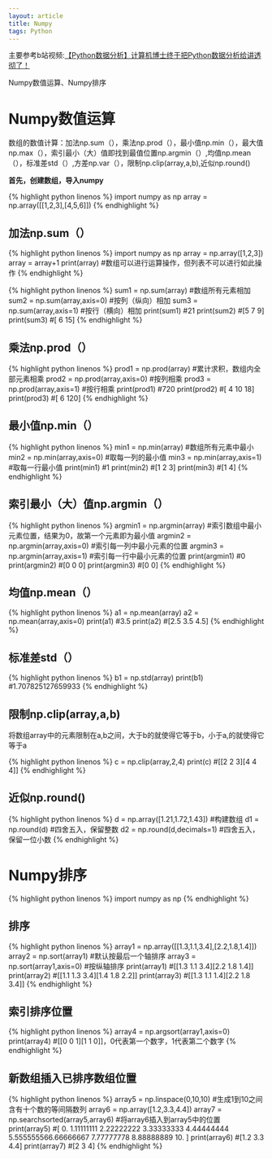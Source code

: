 ```yaml
---
layout: article
title: Numpy
tags: Python
---
```



主要参考b站视频:[【Python数据分析】计算机博士终于把Python数据分析给讲透彻了！](https://www.bilibili.com/video/BV1tM4y1572a/)

Numpy数值运算、Numpy排序
 

<!--more-->

# Numpy数值运算

数组的数值计算：加法np.sum（），乘法np.prod（），最小值np.min（），最大值np.max（），索引最小（大）值即找到最值位置np.argmin（）,均值np.mean（），标准差std（）,方差np.var（），限制np.clip(array,a,b),近似np.round()

<b>首先，创建数组，导入numpy</b>

{% highlight python linenos %}
import numpy as np
array = np.array([[1,2,3],[4,5,6]])
{% endhighlight %}

## 加法np.sum（）

{% highlight python linenos %}
import numpy as np
array = np.array([1,2,3])
array = array+1
print(array)   #数组可以进行运算操作，但列表不可以进行如此操作
{% endhighlight %}

{% highlight python linenos %}
sum1 = np.sum(array)   #数组所有元素相加
sum2 = np.sum(array,axis=0)  #按列（纵向）相加
sum3 = np.sum(array,axis=1)  #按行（横向）相加
print(sum1)   #21
print(sum2)   #[5 7 9]
print(sum3)   #[ 6 15]
{% endhighlight %}


## 乘法np.prod（）

{% highlight python linenos %}
prod1 = np.prod(array) #累计求积，数组内全部元素相乘
prod2 = np.prod(array,axis=0)  #按列相乘
prod3 = np.prod(array,axis=1)  #按行相乘
print(prod1)  #720
print(prod2)  #[ 4 10 18]
print(prod3)  #[  6 120]
{% endhighlight %}

## 最小值np.min（）

{% highlight python linenos %}
min1 = np.min(array)  #数组所有元素中最小
min2 = np.min(array,axis=0) #取每一列的最小值
min3 = np.min(array,axis=1) #取每一行最小值
print(min1)  #1
print(min2)  #[1 2 3]
print(min3)  #[1 4]
{% endhighlight %}

## 索引最小（大）值np.argmin（）

{% highlight python linenos %}
argmin1 = np.argmin(array)  #索引数组中最小元素位置，结果为0，故第一个元素即为最小值
argmin2 = np.argmin(array,axis=0)  #索引每一列中最小元素的位置
argmin3 = np.argmin(array,axis=1)  #索引每一行中最小元素的位置
print(argmin1)  #0
print(argmin2)  #[0 0 0]
print(argmin3)  #[0 0]
{% endhighlight %}

## 均值np.mean（）

{% highlight python linenos %}
a1 = np.mean(array)
a2 = np.mean(array,axis=0)
print(a1)  #3.5
print(a2)  #[2.5 3.5 4.5]
{% endhighlight %}

## 标准差std（）

{% highlight python linenos %}
b1 = np.std(array)
print(b1)  #1.707825127659933
{% endhighlight %}

## 限制np.clip(array,a,b)

将数组array中的元素限制在a,b之间，大于b的就使得它等于b，小于a,的就使得它等于a

{% highlight python linenos %}
c = np.clip(array,2,4)
print(c)   #[[2 2 3][4 4 4]]
{% endhighlight %}

## 近似np.round()
{% highlight python linenos %}
d = np.array([1.21,1.72,1.43]) #构建数组
d1 = np.round(d)  #四舍五入，保留整数
d2 = np.round(d,decimals=1)  #四舍五入，保留一位小数
{% endhighlight %}

# Numpy排序

{% highlight python linenos %}
import numpy as np
{% endhighlight %}

## 排序

{% highlight python linenos %}
array1 = np.array([[1.3,1.1,3.4],[2.2,1.8,1.4]])
array2 = np.sort(array1)  #默认按最后一个轴排序
array3 = np.sort(array1,axis=0)  #按纵轴排序
print(array1)  #[[1.3 1.1 3.4][2.2 1.8 1.4]]
print(array2)  #[[1.1 1.3 3.4][1.4 1.8 2.2]]
print(array3)  #[[1.3 1.1 1.4][2.2 1.8 3.4]]
{% endhighlight %}

## 索引排序位置

{% highlight python linenos %}
array4 = np.argsort(array1,axis=0)
print(array4)  #[[0 0 1][1 1 0]]，0代表第一个数字，1代表第二个数字
{% endhighlight %}

## 新数组插入已排序数组位置

{% highlight python linenos %}
array5 = np.linspace(0,10,10)  #生成1到10之间含有十个数的等间隔数列
array6 = np.array([1.2,3.3,4.4])
array7 = np.searchsorted(array5,array6)  #将array6插入到array5中的位置
print(array5)  #[ 0.  1.11111111  2.22222222  3.33333333  4.44444444  5.555555566.66666667  7.77777778  8.88888889 10.        ]
print(array6)  #[1.2 3.3 4.4]
print(array7)  #[2 3 4]
{% endhighlight %}





